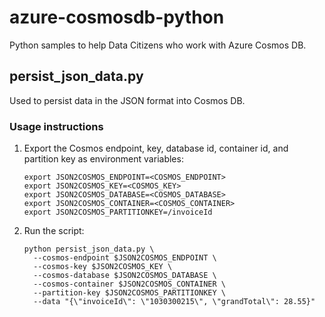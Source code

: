 # azure-cosmosdb-python

Python samples to help Data Citizens who work with Azure Cosmos DB.

## persist_json_data.py

Used to persist data in the JSON format into Cosmos DB.

### Usage instructions

1. Export the Cosmos endpoint, key, database id, container id, and partition
   key as environment variables:

   ```shell
   export JSON2COSMOS_ENDPOINT=<COSMOS_ENDPOINT>
   export JSON2COSMOS_KEY=<COSMOS_KEY>
   export JSON2COSMOS_DATABASE=<COSMOS_DATABASE>
   export JSON2COSMOS_CONTAINER=<COSMOS_CONTAINER>
   export JSON2COSMOS_PARTITIONKEY=/invoiceId
   ```

1. Run the script:

   ```
   python persist_json_data.py \
     --cosmos-endpoint $JSON2COSMOS_ENDPOINT \
     --cosmos-key $JSON2COSMOS_KEY \
     --cosmos-database $JSON2COSMOS_DATABASE \
     --cosmos-container $JSON2COSMOS_CONTAINER \
     --partition-key $JSON2COSMOS_PARTITIONKEY \
     --data "{\"invoiceId\": \"1030300215\", \"grandTotal\": 28.55}"
   ```
